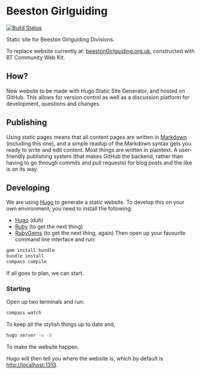# Beeston Girlguiding


[![Build Status](https://travis-ci.org/samozzy/guides.svg?branch=master)](https://travis-ci.org/samozzy/guides)

Static site for Beeston Girlguiding Divisions.

To replace website currently at: [beestonGirlguiding.org.uk](http://www.beestongirlguiding.org.uk), constructed with BT Community Web Kit.

## How?
New website to be made with Hugo Static Site Generator, and hosted on GitHub.
This allows for version control as well as a discussion platform for development, questions and changes.

## Publishing
Using static pages means that all content pages are written in [Markdown](https://github.com/adam-p/markdown-here/wiki/Markdown-Cheatsheet  "Markdown Cheatsheet") (including this one), and a simple readup of the Markdown syntax gets you ready to write and edit content. Most things are written in plaintext.
A user-friendly publishing system (that makes GitHub the backend, rather than having to go through commits and pull requests) for blog posts and the like is on its way.

## Developing
We are using [Hugo](http://gohugo.io) to generate a static website. To develop this on your own environment, you need to install the following:
- [Hugo](http://gohugo.io) (duh)
- [Ruby](https://www.ruby-lang.org/en/downloads/) (to get the next thing)
- [RubyGems](https://rubygems.org/pages/download) (to get the next thing, again)
Then open up your favourite command line interface and run:
```bash
gem install bundle
bundle install
compass compile
```
If all goes to plan, we can start.
### Starting
Open up two terminals and run:
```bash
compass watch
```
To keep all the stylish things up to date and,
```bash
hugo server -w -D
```
To make the website happen.

Hugo will then tell you where the website is, which by default is [http://localhost:1313](http://localhost:1313).

